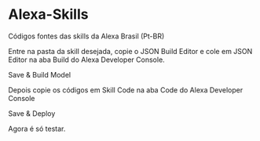 # Alexa-Skills
Códigos fontes das skills da Alexa Brasil (Pt-BR)

Entre na pasta da skill desejada, copie o JSON Build Editor e cole em JSON Editor na aba Build do Alexa Developer Console.

Save & Build Model

Depois copie os códigos em Skill Code na aba Code do Alexa Developer Console

Save & Deploy

Agora é só testar.

